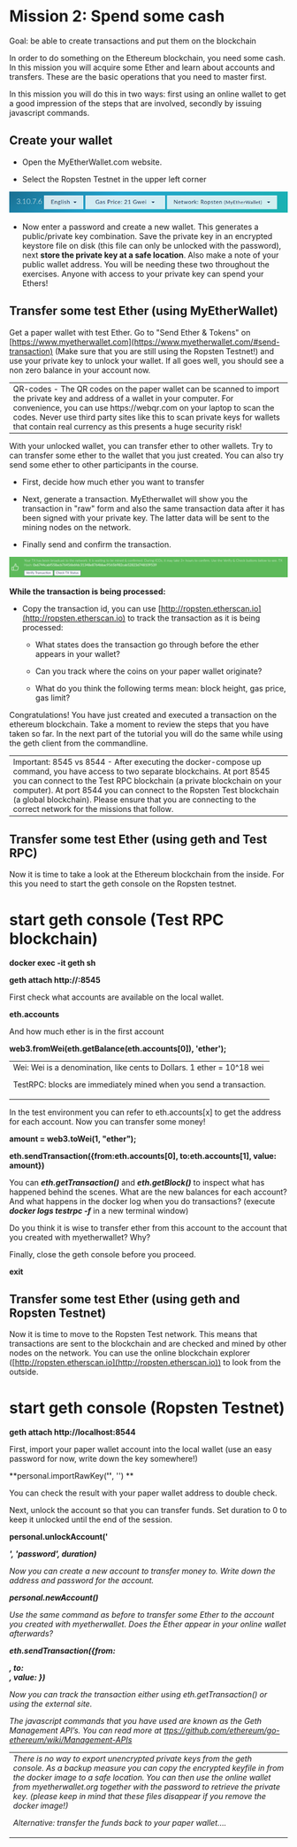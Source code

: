 # Mission 2: Spend some cash

Goal: be able to create transactions and put them on the blockchain

In order to do something on the Ethereum blockchain, you need some cash. In this mission you will acquire some Ether and learn about accounts and transfers. These are the basic operations that you need to master first.

In this mission you will do this in two ways: first using an online wallet to get a good impression of the steps that are involved, secondly by issuing javascript commands. 

## Create your wallet

* Open the MyEtherWallet.com website. 

* Select the Ropsten Testnet in the upper left corner

![image alt text](image_1.png)

* Now enter a password and create a new wallet. This generates a public/private key combination. Save the private key in an encrypted keystore file on disk (this file can only be unlocked with the password), next **store the private key at a safe location**. Also make a note of your public wallet address. You will be needing these two throughout the exercises. Anyone with access to your private key can spend your Ethers!

## Transfer some test Ether (using MyEtherWallet)

Get a paper wallet with test Ether. Go to "Send Ether & Tokens" on [https://www.myetherwallet.com](https://www.myetherwallet.com/#send-transaction) (Make sure that you are still using the Ropsten Testnet!) and use your private key to unlock your wallet. If all goes well, you should see a non zero balance in your account now.

<table>
  <tr>
    <td>QR-codes - The QR codes on the paper wallet can be scanned to import the private key and address of a wallet in your computer. For convenience, you can use https://webqr.com on your laptop to scan the codes. Never use third party sites like this to scan private keys for wallets that contain real currency as this presents a huge security risk! </td>
  </tr>
</table>


With your unlocked wallet, you can transfer ether to other wallets. Try to can transfer some ether to the wallet that you just created. You can also try send some ether to other participants in the course.

* First, decide how much ether you want to transfer

* Next, generate a transaction. MyEtherwallet will show you the transaction in "raw" form and also the same transaction data after it has been signed with your private key. The latter data will be sent to the mining nodes on the network.

* Finally send and confirm the transaction.

![image alt text](image_2.png)

**While the transaction is being processed:**

* Copy the transaction id, you can use [http://ropsten.etherscan.io](http://ropsten.etherscan.io) to track the transaction as it is being processed:

    * What states does the transaction go through before the ether appears in your wallet?

    * Can you track where the coins on your paper wallet originate?

    * What do you think the following terms mean: block height, gas price, gas limit?

Congratulations! You have just created and executed a transaction on the ethereum blockchain. Take a moment to review the steps that you have taken so far. In the next part of the tutorial you will do the same while using the geth client from the commandline.

<table>
  <tr>
    <td>Important: 8545 vs 8544 - After executing the docker-compose up command, you have access to two separate blockchains. At port 8545 you can connect to the Test RPC blockchain (a private blockchain on your computer). At port 8544 you can connect to the Ropsten Test blockchain (a global blockchain). Please ensure that you are connecting to the correct network for the missions that follow.</td>
  </tr>
</table>


## Transfer some test Ether (using geth and Test RPC)

Now it is time to take a look at the Ethereum blockchain from the inside. For this you need to start the geth console on the Ropsten testnet. 

  # start geth console (Test RPC blockchain)

**docker exec -it geth sh**

**geth attach http://<your ip address>:8545**

First check what accounts are available on the local wallet. 

  **eth.accounts**

And how much ether is in the first account

  **web3.fromWei(eth.getBalance(eth.accounts[0]), 'ether');**

<table>
  <tr>
    <td>Wei: Wei is a denomination, like cents to Dollars. 1 ether = 10^18 wei

TestRPC: blocks are immediately mined when you send a transaction.</td>
  </tr>
</table>


In the test environment you can refer to eth.accounts[x] to get the address for each account. Now you can transfer some money! 

**amount = web3.toWei(1, "ether");**

**eth.sendTransaction({from:eth.accounts[0], to:eth.accounts[1], value: amount})**

You can **_eth.getTransaction()_** and **_eth.getBlock()_** to inspect what has happened behind the scenes. What are the new balances for each account? And what happens in the docker log when you do transactions? (execute **_docker logs testrpc -f_** in a new terminal window)

Do you think it is wise to transfer ether from this account to the account that you created with myetherwallet? Why?

Finally, close the geth console before you proceed.

**exit**

## Transfer some test Ether (using geth and Ropsten Testnet)

Now it is time to move to the Ropsten Test network. This means that transactions are sent to the blockchain and are checked and mined by other nodes on the network. You can use the online blockchain explorer ([http://ropsten.etherscan.io](http://ropsten.etherscan.io)) to look from the outside.

  # start geth console (Ropsten Testnet)

**geth attach http://localhost:8544**

First, import your paper wallet account into the local wallet (use an easy password for now, write down the key somewhere!)

**personal.importRawKey(****'****<private key>****'****, '<password>') **

You can check the result with your paper wallet address to double check. 

Next, unlock the account so that you can transfer funds. Set duration to 0 to keep it unlocked until the end of the session.

  

  **personal.unlockAccount('<address>', 'passwor****d'****, duration)** 

Now you can create a new account to transfer money to. Write down the address and password for the account. 

**personal.newAccount()**

Use the same command as before to transfer some Ether to the account you created with myetherwallet. Does the Ether appear in your online wallet afterwards?

**eth.sendTransaction({from:<address>, to:<address>, value: <numberofWei>})**

Now you can track the transaction either using eth.getTransaction() or using the external site. 

The javascript commands that you have used are known as the Geth Management API’s. You can read more at [ttps://github.com/ethereum/go-ethereum/wiki/Management-APIs](https://github.com/ethereum/go-ethereum/wiki/Management-APIs)

<table>
  <tr>
    <td>There is no way to export unencrypted private keys from the geth console. As a backup measure you can copy the encrypted keyfile in from the docker image to a safe location. You can then use the online wallet from myetherwallet.org  together with the password to retrieve the private key. (please keep in mind that these files disappear if you remove the docker image!)

Alternative: transfer the funds back to your paper wallet….</td>
  </tr>
</table>
